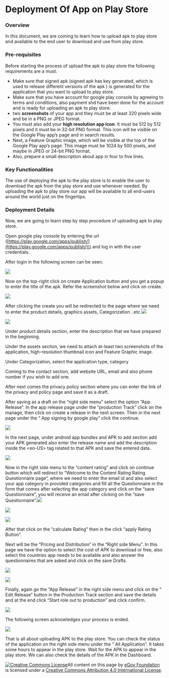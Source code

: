 # Deployment Of App on Play Store

### Overview <a id="Overview"></a>

In this document, we are coming to learn how to upload apk to play store and available to the end user to download and use from play store.

### Pre-requisites <a id="Pre-requisites"></a>

Before starting the process of upload the apk to play store the following requirements are a must.

* Make sure that signed apk \(signed apk has key generated, which is used to release different versions of the apk \) is generated for the application that you want to upload to play store.
*  Make sure that you have account for google play console by agreeing to terms and conditions, also payment shd have been done for the account and is ready for uploading an apk to play store.
* two **screenshots** of your app and they must be at least 320 pixels wide and be in a PNG or JPEG format.
* You must also add your **high resolution app icon**. It must be 512 by 512 pixels and it must be in 32-bit PNG format. This icon will be visible on the Google Play app’s page and in search results.
* Next, a Feature Graphic image, which will be visible at the top of the Google Play app’s page. This image must be 1024 by 500 pixels, and maybe in JPEG or 24-bit PNG format.
* Also, prepare a small description about app in four to five lines.

### Key Functionalities <a id="Key-Functionalities"></a>

The use of deploying the apk to the play store is to enable the user to download the apk from the play store and use whenever needed. By uploading the apk to play store our app will be available to all end-users around the world just on the fingertips.

### Deployment Details <a id="Deployment-Details"></a>

Now, we are going to learn step by step procedure of uploading apk to play store.

Open google play console by entering the url \([https://play.google.com/apps/publish/](https://play.google.com/apps/publish/)\) and log in with the user credentials.

After login in the following screen can be seen.

![](../.gitbook/assets/1%20%282%29.png)



Now on the top-right click on create Application button and you get a popup to enter the title of the apk. Refer the screenshot below and click on create.

![](../.gitbook/assets/2%20%282%29.png)

After clicking the create you will be redirected to the page where we need to enter the product details, graphics assets, Categorization ..etc.![](blob:https://digit-discuss.atlassian.net/7d00ded1-de39-498a-a17b-4b811aadce50#media-blob-url=true&id=550ffd33-cb91-4bac-b2fc-7ff4774feeb4&collection=contentId-805372042&contextId=805372042&mimeType=image%2Fpng&name=3.png&size=115919&width=1028&height=467)

![](../.gitbook/assets/3%20%282%29.png)

Under product details section, enter the description that we have prepared in the beginning.

Under the assets section, we need to attach at-least two screenshots of the application, high-resolution thumbnail icon and Feature Graphic image.

Under Categorization, select the application type, category

Coming to the contact section, add website URL, email and also phone number if you wish to add one.

After next comes the privacy policy section where you can enter the link of the privacy and policy page and save it as a draft.

After saving as a draft on the “right side menu” select the option “App Release”. In the app release page under the “production Track” click on the manage, then click on create a release in the next screen. Then in the next page under the “ App signing by google play” click the continue.

![](../.gitbook/assets/4%20%281%29.png)

In the next page, under android app bundles and APK to add section add your APK generated also enter the release name and add the description inside the &lt;en-US&gt; tag related to that APK and save the entered data.

![](../.gitbook/assets/5%20%281%29.png)

Now in the right side menu to the “content rating” and click on continue button which will redirect to “Welcome to the Content Rating Rating Questionnaire page”, where we need to enter the email id and also select your app category in provided categories and fill all the Questionnaire in the form that comes after selecting the app category and click on the “save Questionnaire”, you will receive an email after clicking on the “save Questionnaire”.![](blob:https://digit-discuss.atlassian.net/6bb4ac25-c208-4afb-bf76-8be92c2c1713#media-blob-url=true&id=b8ab85e7-617b-4515-baca-10772a55d867&collection=contentId-805372042&contextId=805372042&mimeType=image%2Fpng&name=6.png&size=136747&width=973&height=338)

![](../.gitbook/assets/6%20%281%29.png)

![](../.gitbook/assets/8%20%281%29.png)

After that click on the “calculate Rating” then in the click “apply Rating Button”.

Next will be the “Pricing and Distribution” in the “Right side Menu”. In this page we have the option to select the cost of APK to download or free, also select the countries app needs to be available and also answer the questionnaires that are asked and click on the save Drafts.

![](../.gitbook/assets/9%20%281%29.png)

![](../.gitbook/assets/10%20%281%29.png)

Finally, again go the “App Release” in the right side menu and click on the “ Edit Release” button in the Production Track section and save the details and at the end click “Start role out to production” and click confirm.

![](../.gitbook/assets/12%20%281%29.png)

The following screen acknowledges your process is ended.

![](../.gitbook/assets/13%20%281%29.png)

That is all about uploading APK to the play store. You can check the status of the application on the right side menu under the “ All Application”. It takes some hours to appear in the play store. Wait for the APK to appear in the play store. We can also check the details of the APK in the Dashboard.



 [![Creative Commons License](https://i.creativecommons.org/l/by/4.0/80x15.png)​](http://creativecommons.org/licenses/by/4.0/)All content on this page by [eGov Foundation](https://egov.org.in/) is licensed under a [Creative Commons Attribution 4.0 International License](http://creativecommons.org/licenses/by/4.0/).

